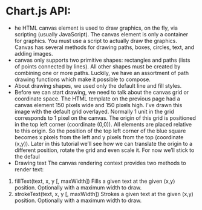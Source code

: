 
# Chart.js API:
- he HTML canvas element is used to draw graphics, on the fly, via scripting (usually JavaScript). The canvas element is only a container for graphics. You must use a script to actually draw the graphics. Canvas has several methods for drawing paths, boxes, circles, text, and adding images.
- canvas  only supports two primitive shapes: rectangles and paths (lists of points connected by lines). All other shapes must be created by combining one or more paths. Luckily, we have an assortment of path drawing functions which make it possible to compose.
-  About drawing shapes, we used only the default line and fill styles.
-  Before we can start drawing, we need to talk about the canvas grid or coordinate space. The HTML template on the previous page had a canvas element 150 pixels wide and 150 pixels high. I’ve drawn this image with the default grid overlayed. Normally 1 unit in the grid corresponds to 1 pixel on the canvas. The origin of this grid is positioned in the top left corner (coordinate (0,0)). All elements are placed relative to this origin. So the position of the top left corner of the blue square becomes x pixels from the left and y pixels from the top (coordinate (x,y)). Later in this tutorial we’ll see how we can translate the origin to a different position, rotate the grid and even scale it. For now we’ll stick to the defaul
- Drawing text
The canvas rendering context provides two methods to render text:

1. fillText(text, x, y [, maxWidth])
Fills a given text at the given (x,y) position. Optionally with a maximum width to draw.
2. strokeText(text, x, y [, maxWidth])
Strokes a given text at the given (x,y) position. Optionally with a maximum width to draw.
